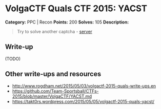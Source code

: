 # VolgaCTF Quals CTF 2015: YACST

**Category:** PPC | Recon
**Points:** 200
**Solves:** 105
**Description:**

> Try to solve another captcha - [server](http://yacst.2015.volgactf.ru/)

## Write-up

(TODO)

## Other write-ups and resources

* <http://www.rogdham.net/2015/05/03/volgactf-2015-quals-write-ups.en>
* <https://github.com/Team-Sportsball/CTFs-2015/blob/master/VolgaCTF/YACST.md>
* <https://takt0rs.wordpress.com/2015/05/05/volgactf-2015-quals-yacst/>
